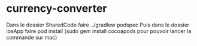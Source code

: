 # currency-converter

Dans le dossier SharedCode faire ../gradlew podspec
Puis dans le dossier iosApp faire pod install (sudo gem install cocoapods pour pouvoir lancer la commande sur mac)